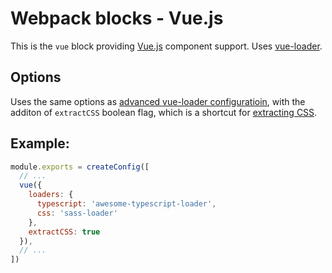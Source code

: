 # Webpack blocks - Vue.js

This is the `vue` block providing [Vue.js](vuejs.org) component support. Uses
[vue-loader](http://vue-loader.vuejs.org/en/).

## Options

Uses the same options as [advanced vue-loader
configuratioin](http://vue-loader.vuejs.org/en/configurations/advanced.html),
with the additon of `extractCSS` boolean flag, which is a shortcut for [extracting CSS](http://vue-loader.vuejs.org/en/configurations/extract-css.html).

## Example:

```javascript
module.exports = createConfig([
  // ...
  vue({
    loaders: {
      typescript: 'awesome-typescript-loader',
      css: 'sass-loader'
    },
    extractCSS: true
  }),
  // ...
])
```
